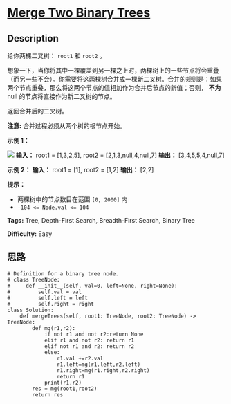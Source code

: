 # [Merge Two Binary Trees][title]

## Description

给你两棵二叉树： `root1` 和 `root2` 。

想象一下，当你将其中一棵覆盖到另一棵之上时，两棵树上的一些节点将会重叠（而另一些不会）。你需要将这两棵树合并成一棵新二叉树。合并的规则是：如果两个节点重叠，那么将这两个节点的值相加作为合并后节点的新值；否则，
**不为** null 的节点将直接作为新二叉树的节点。

返回合并后的二叉树。

**注意:** 合并过程必须从两个树的根节点开始。



**示例 1：**

![](https://assets.leetcode.com/uploads/2021/02/05/merge.jpg)
            **输入：** root1 = [1,3,2,5], root2 = [2,1,3,null,4,null,7]    **输出：** [3,4,5,5,4,null,7]    

**示例 2：**
            **输入：** root1 = [1], root2 = [1,2]    **输出：** [2,2]    



**提示：**

  * 两棵树中的节点数目在范围 `[0, 2000]` 内
  * `-104 <= Node.val <= 104`


**Tags:** Tree, Depth-First Search, Breadth-First Search, Binary Tree

**Difficulty:** Easy

## 思路

``` python3
# Definition for a binary tree node.
# class TreeNode:
#     def __init__(self, val=0, left=None, right=None):
#         self.val = val
#         self.left = left
#         self.right = right
class Solution:
    def mergeTrees(self, root1: TreeNode, root2: TreeNode) -> TreeNode:
        def mg(r1,r2):
            if not r1 and not r2:return None 
            elif r1 and not r2: return r1
            elif not r1 and r2: return r2
            else:
                r1.val +=r2.val
                r1.left=mg(r1.left,r2.left)
                r1.right=mg(r1.right,r2.right)
                return r1
            print(r1,r2)
        res = mg(root1,root2)
        return res

```

[title]: https://leetcode-cn.com/problems/merge-two-binary-trees

